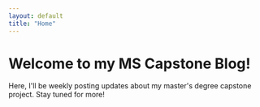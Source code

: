 ```yaml
---
layout: default
title: "Home"
---
```


# Welcome to my MS Capstone Blog!

Here, I'll be weekly posting updates about my master's degree capstone project. Stay tuned for more!
